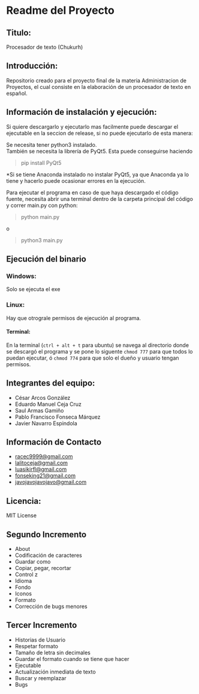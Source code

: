 # Readme del Proyecto

## Titulo:
Procesador de texto (Chukurh)

## Introducción: 
Repositorio creado para el proyecto final de la materia Administracion de Proyectos, el cual consiste en la elaboración de un procesador de texto en español.

## Información de instalación y ejecución:
 Si quiere descargarlo y ejecutarlo mas facilmente puede descargar el ejecutable en la seccion de release, si no puede ejecutarlo de esta manera: 
 
 Se necesita tener python3 instalado.     
 También se necesita la librería de PyQt5. Esta puede conseguirse haciendo
 > pip install PyQt5    
 
*Si se tiene Anaconda instalado no instalar PyQt5, ya que Anaconda ya lo tiene y hacerlo puede ocasionar errores en la ejecución.    

Para ejecutar el programa en caso de que haya descargado el código fuente, necesita abrir una terminal dentro de la carpeta principal del código y correr main.py con python:     

> python main.py

o

>python3 main.py

## Ejecución del binario
### Windows:
 Solo se ejecuta el exe
 
 ### Linux:
  Hay que otrograle permisos de ejecución al programa.
  
#### Terminal: 
  En la terminal (`ctrl + alt + t` para ubuntu) se navega al directorio donde se descargó el programa y se pone lo siguente `chmod 777` para que todos lo puedan ejecutar, ó `chmod 774` para que solo el dueño y usuario tengan permisos.

## Integrantes del equipo:
- César Arcos González 
- Eduardo Manuel Ceja Cruz 
- Saul Armas Gamiño
- Pablo Francisco Fonseca Márquez
- Javier Navarro Espindola

## Información de Contacto 
- racec9999@gmail.com
- lalitoceja@gmail.com
- luasikirfl@gmail.com
- fonseking21@gmail.com
- javojavojavojavo@gmail.com

## Licencia:
MIT License

## Segundo Incremento
- About
- Codificación de caracteres
- Guardar como
- Copiar, pegar, recortar
- Control z
- Idioma
- Fondo
- Iconos
- Formato
- Corrección de bugs menores 

## Tercer Incremento
- Historias de Usuario
- Respetar formato
- Tamaño de letra sin decimales
- Guardar el formato cuando se tiene que hacer
- Ejecutable
- Actualización inmediata de texto
- Buscar y reemplazar
- Bugs



